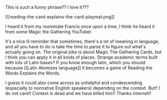 This is such a funny phrase?? I love it???

![[reading-the-card-explains-the-card-playmat.png]]

I heard it from my roommate Francis once upon a time, I think he heard it from some Magic the Gathering YouTuber.

It's a nice lil reminder that sometimes, there's a lot of meaning in language, and all you have to do is take the time to parse it to figure out what's actually going on. The original joke is about Magic The Gathering Cards, but I think you can apply it in all kinds of places. Strange academic terms built with lots of Latin bases? If you know enough latin, which you should because [[Latin Atomizes language]] it becomes a game of Reading the Words Explains the Words.

I guess it could also come across as unhelpful and condescending (especially to nonnative English speakers) depending on the context. But!! I do not care!! Context is dead and we have killed him!! Thanks internet!!
